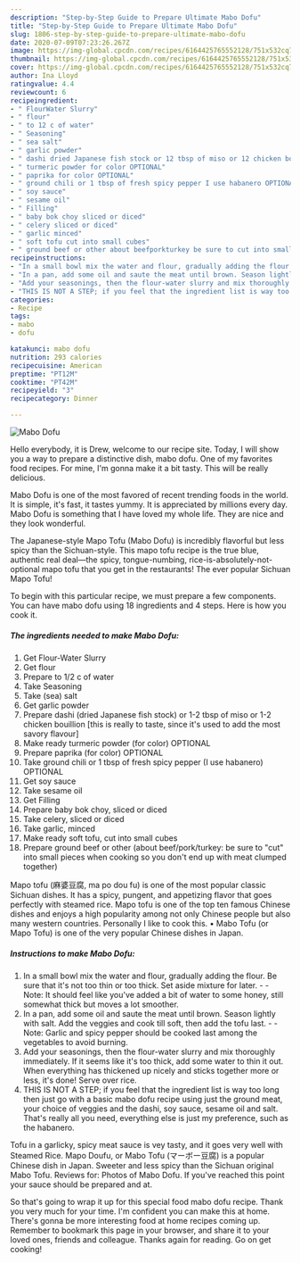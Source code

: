 ```yaml
---
description: "Step-by-Step Guide to Prepare Ultimate Mabo Dofu"
title: "Step-by-Step Guide to Prepare Ultimate Mabo Dofu"
slug: 1806-step-by-step-guide-to-prepare-ultimate-mabo-dofu
date: 2020-07-09T07:23:26.267Z
image: https://img-global.cpcdn.com/recipes/6164425765552128/751x532cq70/mabo-dofu-recipe-main-photo.jpg
thumbnail: https://img-global.cpcdn.com/recipes/6164425765552128/751x532cq70/mabo-dofu-recipe-main-photo.jpg
cover: https://img-global.cpcdn.com/recipes/6164425765552128/751x532cq70/mabo-dofu-recipe-main-photo.jpg
author: Ina Lloyd
ratingvalue: 4.4
reviewcount: 6
recipeingredient:
- " FlourWater Slurry"
- " flour"
- " to 12 c of water"
- " Seasoning"
- " sea salt"
- " garlic powder"
- " dashi dried Japanese fish stock or 12 tbsp of miso or 12 chicken bouillion this is really to taste since its used to add the most savory flavour"
- " turmeric powder for color OPTIONAL"
- " paprika for color OPTIONAL"
- " ground chili or 1 tbsp of fresh spicy pepper I use habanero OPTIONAL"
- " soy sauce"
- " sesame oil"
- " Filling"
- " baby bok choy sliced or diced"
- " celery sliced or diced"
- " garlic minced"
- " soft tofu cut into small cubes"
- " ground beef or other about beefporkturkey be sure to cut into small pieces when cooking so you dont end up with meat clumped together"
recipeinstructions:
- "In a small bowl mix the water and flour, gradually adding the flour. Be sure that it&#39;s not too thin or too thick. Set aside mixture for later.   Note: It should feel like you&#39;ve added a bit of water to some honey, still somewhat thick but moves a lot smoother."
- "In a pan, add some oil and saute the meat until brown. Season lightly with salt. Add the veggies and cook till soft, then add the tofu last.  Note: Garlic and spicy pepper should be cooked last among the vegetables to avoid burning."
- "Add your seasonings, then the flour-water slurry and mix thoroughly immediately. If it seems like it&#39;s too thick, add some water to thin it out. When everything has thickened up nicely and sticks together more or less, it&#39;s done! Serve over rice."
- "THIS IS NOT A STEP; if you feel that the ingredient list is way too long then just go with a basic mabo dofu recipe using just the ground meat, your choice of veggies and the dashi, soy sauce, sesame oil and salt. That&#39;s really all you need, everything else is just my preference, such as the habanero."
categories:
- Recipe
tags:
- mabo
- dofu

katakunci: mabo dofu 
nutrition: 293 calories
recipecuisine: American
preptime: "PT12M"
cooktime: "PT42M"
recipeyield: "3"
recipecategory: Dinner

---
```



![Mabo Dofu](https://img-global.cpcdn.com/recipes/6164425765552128/751x532cq70/mabo-dofu-recipe-main-photo.jpg)

Hello everybody, it is Drew, welcome to our recipe site. Today, I will show you a way to prepare a distinctive dish, mabo dofu. One of my favorites food recipes. For mine, I'm gonna make it a bit tasty. This will be really delicious.

Mabo Dofu is one of the most favored of recent trending foods in the world. It is simple, it's fast, it tastes yummy. It is appreciated by millions every day. Mabo Dofu is something that I have loved my whole life. They are nice and they look wonderful.

The Japanese-style Mapo Tofu (Mabo Dofu) is incredibly flavorful but less spicy than the Sichuan-style. This mapo tofu recipe is the true blue, authentic real deal—the spicy, tongue-numbing, rice-is-absolutely-not-optional mapo tofu that you get in the restaurants! The ever popular Sichuan Mapo Tofu!


To begin with this particular recipe, we must prepare a few components. You can have mabo dofu using 18 ingredients and 4 steps. Here is how you cook it.

<!--inarticleads1-->

##### The ingredients needed to make Mabo Dofu:

1. Get  Flour-Water Slurry
1. Get  flour
1. Prepare  to 1/2 c of water
1. Take  Seasoning
1. Take  (sea) salt
1. Get  garlic powder
1. Prepare  dashi (dried Japanese fish stock) or 1-2 tbsp of miso or 1-2 chicken bouillion [this is really to taste, since it&#39;s used to add the most savory flavour]
1. Make ready  turmeric powder (for color) OPTIONAL
1. Prepare  paprika (for color) OPTIONAL
1. Take  ground chili or 1 tbsp of fresh spicy pepper (I use habanero) OPTIONAL
1. Get  soy sauce
1. Take  sesame oil
1. Get  Filling
1. Prepare  baby bok choy, sliced or diced
1. Take  celery, sliced or diced
1. Take  garlic, minced
1. Make ready  soft tofu, cut into small cubes
1. Prepare  ground beef or other (about beef/pork/turkey: be sure to &#34;cut&#34; into small pieces when cooking so you don&#39;t end up with meat clumped together)


Mapo tofu (麻婆豆腐, ma po dou fu) is one of the most popular classic Sichuan dishes. It has a spicy, pungent, and appetizing flavor that goes perfectly with steamed rice. Mapo tofu is one of the top ten famous Chinese dishes and enjoys a high popularity among not only Chinese people but also many western countries. Personally I like to cook this. • Mabo Tofu (or Mapo Tofu) is one of the very popular Chinese dishes in Japan. 

<!--inarticleads2-->

##### Instructions to make Mabo Dofu:

1. In a small bowl mix the water and flour, gradually adding the flour. Be sure that it&#39;s not too thin or too thick. Set aside mixture for later.  -  - Note: It should feel like you&#39;ve added a bit of water to some honey, still somewhat thick but moves a lot smoother.
1. In a pan, add some oil and saute the meat until brown. Season lightly with salt. Add the veggies and cook till soft, then add the tofu last. -  - Note: Garlic and spicy pepper should be cooked last among the vegetables to avoid burning.
1. Add your seasonings, then the flour-water slurry and mix thoroughly immediately. If it seems like it&#39;s too thick, add some water to thin it out. When everything has thickened up nicely and sticks together more or less, it&#39;s done! Serve over rice.
1. THIS IS NOT A STEP; if you feel that the ingredient list is way too long then just go with a basic mabo dofu recipe using just the ground meat, your choice of veggies and the dashi, soy sauce, sesame oil and salt. That&#39;s really all you need, everything else is just my preference, such as the habanero.


Tofu in a garlicky, spicy meat sauce is vey tasty, and it goes very well with Steamed Rice. Mapo Doufu, or Mabo Tofu (マーボー豆腐) is a popular Chinese dish in Japan. Sweeter and less spicy than the Sichuan original Mabo Tofu. Reviews for: Photos of Mabo Dofu. If you&#39;ve reached this point your sauce should be prepared and at. 

So that's going to wrap it up for this special food mabo dofu recipe. Thank you very much for your time. I'm confident you can make this at home. There's gonna be more interesting food at home recipes coming up. Remember to bookmark this page in your browser, and share it to your loved ones, friends and colleague. Thanks again for reading. Go on get cooking!
